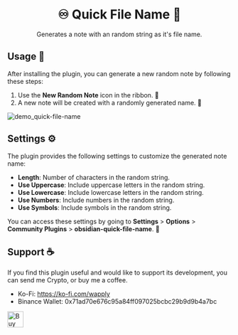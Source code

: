 <h1 align=center>♾️ Quick File Name 📝</h1>
<p align=center>
    Generates a note with an random string as it's file name.
</p>

## Usage 🚀

After installing the plugin, you can generate a new random note by following these steps:

1. Use the **New Random Note** icon in the ribbon. 🎲
2. A new note will be created with a randomly generated name. 🎉

![demo_quick-file-name](https://github.com/Wapply/obsidian-quick-file-name/assets/88293580/8cc53b03-3495-41e5-b9d8-5753be359e20)

## Settings ⚙️

The plugin provides the following settings to customize the generated note name:

- **Length**: Number of characters in the random string.
- **Use Uppercase**: Include uppercase letters in the random string.
- **Use Lowercase**: Include lowercase letters in the random string.
- **Use Numbers**: Include numbers in the random string.
- **Use Symbols**: Include symbols in the random string.

You can access these settings by going to **Settings** > **Options** > **Community Plugins** > **obsidian-quick-file-name**. 🔧

## Support ☕

If you find this plugin useful and would like to support its development, you can send me Crypto, or buy me a coffee.

- Ko-Fi: https://ko-fi.com/wapply
- Binance Wallet: 0x71ad70e676c95a84ff097025bcbc29b9d9b4a7bc

<a href='https://ko-fi.com/H2H0VSNUJ' target='_blank'><img height='36' style='border:0px;height:36px;' src='https://storage.ko-fi.com/cdn/kofi2.png?v=3' border='0' alt='Buy Me a Coffee at ko-fi.com' /></a>
